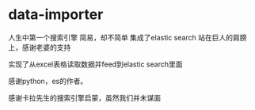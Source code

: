 # data-importer

人生中第一个搜索引擎
简易，却不简单
集成了elastic search
站在巨人的肩膀上，感谢老婆的支持

实现了从excel表格读取数据并feed到elastic search里面

感谢python，es的作者。

感谢卡拉先生的搜索引擎启蒙，虽然我们并未谋面
